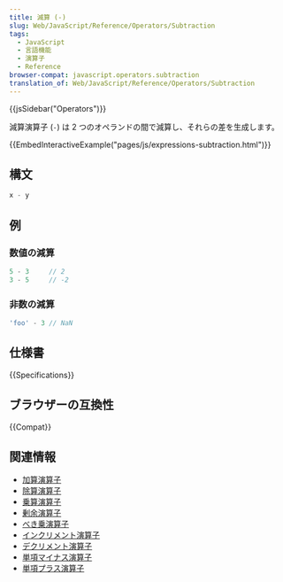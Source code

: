 ```yaml
---
title: 減算 (-)
slug: Web/JavaScript/Reference/Operators/Subtraction
tags:
  - JavaScript
  - 言語機能
  - 演算子
  - Reference
browser-compat: javascript.operators.subtraction
translation_of: Web/JavaScript/Reference/Operators/Subtraction
---
```

{{jsSidebar("Operators")}}

減算演算子 (`-`) は 2 つのオペランドの間で減算し、それらの差を生成します。

{{EmbedInteractiveExample("pages/js/expressions-subtraction.html")}}

## 構文

```js
x - y
```

## 例

### 数値の減算

```js
5 - 3     // 2
3 - 5     // -2
```

### 非数の減算

```js
'foo' - 3 // NaN
```

## 仕様書

{{Specifications}}

## ブラウザーの互換性

{{Compat}}

## 関連情報

- [加算演算子](/ja/docs/Web/JavaScript/Reference/Operators/Addition)
- [除算演算子](/ja/docs/Web/JavaScript/Reference/Operators/Division)
- [乗算演算子](/ja/docs/Web/JavaScript/Reference/Operators/Multiplication)
- [剰余演算子](/ja/docs/Web/JavaScript/Reference/Operators/Remainder)
- [べき乗演算子](/ja/docs/Web/JavaScript/Reference/Operators/Exponentiation)
- [インクリメント演算子](/ja/docs/Web/JavaScript/Reference/Operators/Increment)
- [デクリメント演算子](/ja/docs/Web/JavaScript/Reference/Operators/Decrement)
- [単項マイナス演算子](/ja/docs/Web/JavaScript/Reference/Operators/Unary_negation)
- [単項プラス演算子](/ja/docs/Web/JavaScript/Reference/Operators/Unary_plus)
